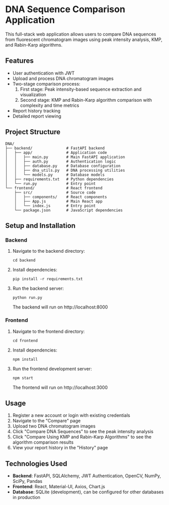 # DNA Sequence Comparison Application

This full-stack web application allows users to compare DNA sequences from fluorescent chromatogram images using peak intensity analysis, KMP, and Rabin-Karp algorithms.

## Features

- User authentication with JWT
- Upload and process DNA chromatogram images
- Two-stage comparison process:
  1. First stage: Peak intensity-based sequence extraction and visualization
  2. Second stage: KMP and Rabin-Karp algorithm comparison with complexity and time metrics
- Report history tracking
- Detailed report viewing

## Project Structure

```
DNA/
├── backend/               # FastAPI backend
│   ├── app/               # Application code
│   │   ├── main.py        # Main FastAPI application
│   │   ├── auth.py        # Authentication logic
│   │   ├── database.py    # Database configuration
│   │   ├── dna_utils.py   # DNA processing utilities
│   │   └── models.py      # Database models
│   ├── requirements.txt   # Python dependencies
│   └── run.py             # Entry point
└── frontend/              # React frontend
    ├── src/               # Source code
    │   ├── components/    # React components
    │   ├── App.js         # Main React app
    │   └── index.js       # Entry point
    └── package.json       # JavaScript dependencies
```

## Setup and Installation

### Backend

1. Navigate to the backend directory:
   ```
   cd backend
   ```

2. Install dependencies:
   ```
   pip install -r requirements.txt
   ```

3. Run the backend server:
   ```
   python run.py
   ```
   The backend will run on http://localhost:8000

### Frontend

1. Navigate to the frontend directory:
   ```
   cd frontend
   ```

2. Install dependencies:
   ```
   npm install
   ```

3. Run the frontend development server:
   ```
   npm start
   ```
   The frontend will run on http://localhost:3000

## Usage

1. Register a new account or login with existing credentials
2. Navigate to the "Compare" page
3. Upload two DNA chromatogram images
4. Click "Compare DNA Sequences" to see the peak intensity analysis
5. Click "Compare Using KMP and Rabin-Karp Algorithms" to see the algorithm comparison results
6. View your report history in the "History" page

## Technologies Used

- **Backend**: FastAPI, SQLAlchemy, JWT Authentication, OpenCV, NumPy, SciPy, Pandas
- **Frontend**: React, Material-UI, Axios, Chart.js
- **Database**: SQLite (development), can be configured for other databases in production
